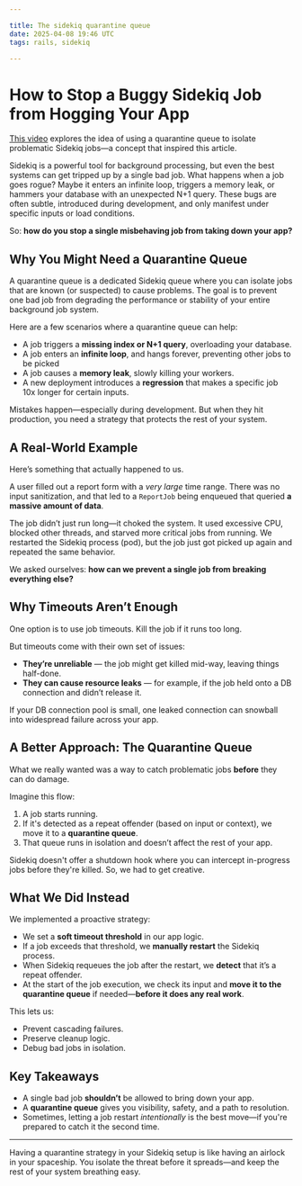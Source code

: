 ```yaml
---

title: The sidekiq quarantine queue 
date: 2025-04-08 19:46 UTC
tags: rails, sidekiq

---
```

# How to Stop a Buggy Sidekiq Job from Hogging Your App

[This video](https://www.youtube.com/watch?v=bvdWPGQ8cEA&t=229s) explores the idea of using a quarantine queue to isolate problematic Sidekiq jobs—a concept that inspired this article.

Sidekiq is a powerful tool for background processing, but even the best systems can get tripped up by a single bad job. What happens when a job goes rogue? Maybe it enters an infinite loop, triggers a memory leak, or hammers your database with an unexpected N+1 query. These bugs are often subtle, introduced during development, and only manifest under specific inputs or load conditions.

So: **how do you stop a single misbehaving job from taking down your app?**

## Why You Might Need a Quarantine Queue

A quarantine queue is a dedicated Sidekiq queue where you can isolate jobs that are known (or suspected) to cause problems. The goal is to prevent one bad job from degrading the performance or stability of your entire background job system.

Here are a few scenarios where a quarantine queue can help:

- A job triggers a **missing index or N+1 query**, overloading your database.
- A job enters an **infinite loop**, and hangs forever, preventing other jobs to be picked  
- A job causes a **memory leak**, slowly killing your workers.
- A new deployment introduces a **regression** that makes a specific job 10x longer for certain inputs.

Mistakes happen—especially during development. But when they hit production, you need a strategy that protects the rest of your system.

## A Real-World Example

Here’s something that actually happened to us.

A user filled out a report form with a *very large* time range. There was no input sanitization, and that led to a `ReportJob` being enqueued that queried **a massive amount of data**.

The job didn’t just run long—it choked the system. It used excessive CPU, blocked other threads, and starved more critical jobs from running. We restarted the Sidekiq process (pod), but the job just got picked up again and repeated the same behavior.

We asked ourselves: **how can we prevent a single job from breaking everything else?**

## Why Timeouts Aren’t Enough

One option is to use job timeouts. Kill the job if it runs too long.

But timeouts come with their own set of issues:

- **They’re unreliable** — the job might get killed mid-way, leaving things half-done.
- **They can cause resource leaks** — for example, if the job held onto a DB connection and didn’t release it.

If your DB connection pool is small, one leaked connection can snowball into widespread failure across your app.

## A Better Approach: The Quarantine Queue

What we really wanted was a way to catch problematic jobs **before** they can do damage.

Imagine this flow:

1. A job starts running.
2. If it's detected as a repeat offender (based on input or context), we move it to a **quarantine queue**.
3. That queue runs in isolation and doesn’t affect the rest of your app.

Sidekiq doesn't offer a shutdown hook where you can intercept in-progress jobs before they're killed. So, we had to get creative.

## What We Did Instead

We implemented a proactive strategy:

- We set a **soft timeout threshold** in our app logic.
- If a job exceeds that threshold, we **manually restart** the Sidekiq process.
- When Sidekiq requeues the job after the restart, we **detect** that it’s a repeat offender.
- At the start of the job execution, we check its input and **move it to the quarantine queue** if needed—**before it does any real work**.

This lets us:

- Prevent cascading failures.
- Preserve cleanup logic.
- Debug bad jobs in isolation.

## Key Takeaways

- A single bad job **shouldn’t** be allowed to bring down your app.
- A **quarantine queue** gives you visibility, safety, and a path to resolution.
- Sometimes, letting a job restart *intentionally* is the best move—if you're prepared to catch it the second time.

---

Having a quarantine strategy in your Sidekiq setup is like having an airlock in your spaceship. You isolate the threat before it spreads—and keep the rest of your system breathing easy.
